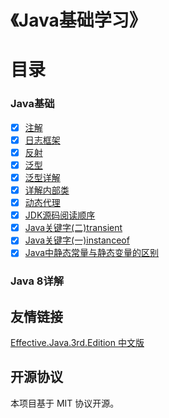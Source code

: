 # 《Java基础学习》

# 目录

### Java基础

- [x] [注解](blog/JavaSE/java注解.md)
- [x] [日志框架](blog/JavaSE/java日志框架.md)
- [x] [反射](blog/JavaSE/java反射.md)
- [x] [泛型](blog/JavaSE/java泛型.md)
- [x] [泛型详解](blog/JavaSE/java泛型详解.md)
- [x] [详解内部类](blog/JavaSE/java详解内部类.md)
- [x] [动态代理](blog/JavaSE/java动态代理.md)
- [x] [JDK源码阅读顺序](blog/JavaSE/java源码阅读顺序.md)
- [x] [Java关键字(二)transient](blog/JavaSE/Java关键字(二)transient.md)
- [x] [Java关键字(一)instanceof](blog/JavaSE/Java关键字(一)instanceof.md)
- [x] [Java中静态常量与静态变量的区别](blog/JavaSE/Java中静态常量与静态变量的区别.md)

### Java 8详解



## 友情链接

[Effective.Java.3rd.Edition 中文版](https://sjsdfg.github.io/effective-java-3rd-chinese/#/)



## 开源协议

本项目基于 MIT 协议开源。






